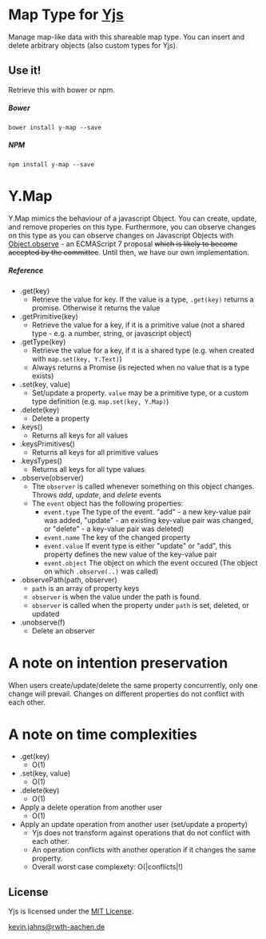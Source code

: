 
# Map Type for [Yjs](https://github.com/y-js/yjs)

Manage map-like data with this shareable map type. You can insert and delete arbitrary objects (also custom types for Yjs).

## Use it!
Retrieve this with bower or npm.

##### Bower
```
bower install y-map --save
```

##### NPM
```
npm install y-map --save
```

# Y.Map
Y.Map mimics the behaviour of a javascript Object. You can create, update, and remove properies on this type. Furthermore, you can observe changes on this type as you can observe changes on Javascript Objects with [Object.observe](https://developer.mozilla.org/en-US/docs/Web/JavaScript/Reference/Global_Objects/Object/observe) - an ECMAScript 7 proposal ~~which is likely to become accepted by the committee~~. Until then, we have our own implementation.

##### Reference
* .get(key)
  * Retrieve the value for key. If the value is a type, `.get(key)` returns a promise. Otherwise it returns the value
* .getPrimitive(key)
  * Retrieve the value for a key, if it is a primitive value (not a shared type - e.g. a number, string, or javascript object)
* .getType(key)
  * Retrieve the value for a key, if it is a shared type (e.g. when created with `map.set(key, Y.Text)`)
  * Always returns a Promise (is rejected when no value that is a type exists)
* .set(key, value)
  * Set/update a property. `value` may be a primitive type, or a custom type definition (e.g. `map.set(key, Y.Map)`)
* .delete(key)
  * Delete a property
* .keys()
  * Returns all keys for all values
* .keysPrimitives()
  * Returns all keys for all primitive values
* .keysTypes()
  * Returns all keys for all type values
* .observe(observer)
  * The `observer` is called whenever something on this object changes. Throws *add*, *update*, and *delete* events
  * The `event` object has the following properties:
    * `event.type` The type of the event. "add" - a new key-value pair was added, "update" - an existing key-value pair was changed, or "delete" - a key-value pair was deleted)
    * `event.name` The key of the changed property
    * `event.value` If event type is either "update" or "add", this property defines the new value of the key-value pair
    * `event.object` The object on which the event occured (The object on which `.observe(..)` was called)
* .observePath(path, observer)
  * `path` is an array of property keys
  * `observer` is when the value under the path is found.
  * `observer` is called when the property under `path` is set, deleted, or updated
* .unobserve(f)
  * Delete an observer

# A note on intention preservation
When users create/update/delete the same property concurrently, only one change will prevail. Changes on different properties do not conflict with each other.

# A note on time complexities
* .get(key)
  * O(1)
* .set(key, value)
  * O(1)
* .delete(key)
  * O(1)
* Apply a delete operation from another user
  * O(1)
* Apply an update operation from another user (set/update a property)
  * Yjs does not transform against operations that do not conflict with each other.
  * An operation conflicts with another operation if it changes the same property.
  * Overall worst case complexety: O(|conflicts|!)

## License
Yjs is licensed under the [MIT License](./LICENSE.txt).

<kevin.jahns@rwth-aachen.de>
